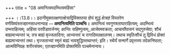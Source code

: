 +++
title = "08 अमानित्वमदम्भित्वमहिंसा"

+++
।।13.8।। इदानीमुक्तलक्षणात्क्षेत्राद्विविक्ततया ज्ञेयं शुद्धं क्षेत्रज्ञं
विस्तरेण वर्णयिष्यंस्तज्ज्ञानसाधनान्याह **-- अमानित्वमिति पञ्चभिः।**
अमानित्वं स्वगुणश्लाघाराहित्यम्; अदम्भित्वं दम्भराहित्यम्; अहिंसा
परपीडावर्जनम्; क्षान्तिः सहिष्णुत्वम्;,आर्जवमवक्रता; आचार्योपासनं
सद्गुरुसेवा; शौचं बाह्यमाभ्यन्तरं च; तत्र बाह्यं मृज्जलादिना; आभ्यन्तरं
च रागादिमलक्षालनम्। तथाच स्मृतिःशौचं तु द्विविधं प्रोक्तं
बाह्यमाभ्यन्तरं तथा। मृज्जलाभ्यां स्मृतं बाह्यं भावशुद्धिस्तथान्तरं;
इति। स्थैर्यं सन्मार्गे प्रवृत्तस्य तदेकनिष्ठता; आत्मविनिग्रहः
शरीरसंयमः; एतज्ज्ञानमिति प्रोक्तमिति पञ्चमेनान्वयः।
